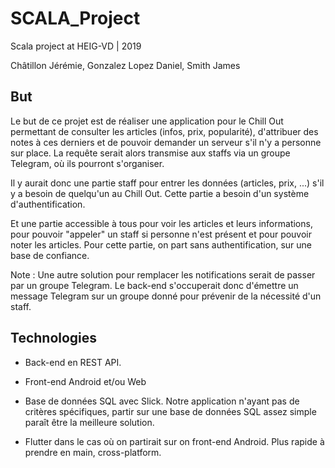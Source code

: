 # SCALA_Project

Scala project at HEIG-VD | 2019

Châtillon Jérémie, Gonzalez Lopez Daniel, Smith James

## But

Le but de ce projet est de réaliser une application pour le Chill Out permettant de consulter les articles (infos, prix, popularité), d'attribuer des notes à ces derniers et de pouvoir demander un serveur s'il n'y a personne sur place. La requête serait alors transmise aux staffs via un groupe Telegram, où ils pourront s'organiser.

Il y aurait donc une partie staff pour entrer les données (articles, prix, ...) s'il y a besoin de quelqu'un au Chill Out. Cette partie a besoin d'un système d'authentification.

Et une partie accessible à tous pour voir les articles et leurs informations, pour pouvoir "appeler" un staff si personne n'est présent et pour pouvoir noter les articles. Pour cette partie, on part sans authentification, sur une base de confiance.

Note : Une autre solution pour remplacer les notifications serait de passer par un groupe Telegram. Le back-end s'occuperait donc d'émettre un message Telegram sur un groupe donné pour prévenir de la nécessité d'un staff.

## Technologies

* Back-end en REST API.

* Front-end Android et/ou Web

* Base de données SQL avec Slick. Notre application n'ayant pas de critères spécifiques, partir sur une base de données SQL assez simple paraît être la meilleure solution.

* Flutter dans le cas où on partirait sur on front-end Android. Plus rapide à prendre en main, cross-platform.